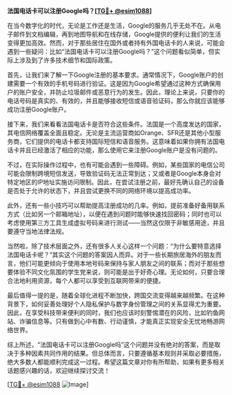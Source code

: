 **法国电话卡可以注册Google吗？[[TG💪+ @esim1088](https://t.me/s/esim1088)]**

在当今数字化的时代，无论是工作还是生活，Google的服务几乎无处不在。从电子邮件到文档编辑，再到地图导航和在线存储，Google提供的便利让我们的生活变得更加高效。然而，对于那些居住在国外或者持有外国电话卡的人来说，可能会遇到一些疑问：比如“法国电话卡可以注册Google吗？”这个问题看似简单，但实际上涉及到了许多技术细节和国际政策。

首先，让我们来了解一下Google注册的基本要求。通常情况下，Google账户的创建需要一个有效的手机号码进行验证。这是因为Google希望通过这种方式确保用户的账户安全，并防止垃圾邮件或恶意行为的发生。因此，理论上来说，只要你的电话号码是真实的、有效的，并且能够接收短信或语音验证码，那么你就应该能够成功注册Google账户。

接下来，我们来看看法国电话卡是否符合这些条件。法国是一个高度发达的国家，其电信网络覆盖全面且稳定。无论是主流运营商如Orange、SFR还是其他小型服务商，它们提供的电话卡都支持国际短信和语音服务。这意味着如果你拥有法国电话卡并且已经激活了相应的功能，那么使用它来注册Google账户是没有问题的。

不过，在实际操作过程中，也有可能会遇到一些障碍。例如，某些国家的电信公司可能会限制跨境短信发送，导致验证码无法正常到达；又或者是Google本身会对特定地区的IP地址实施访问限制。因此，在尝试注册之前，最好先确认自己的设备是否处于允许的状态下，并且尝试更换不同的网络环境以提高成功率。

此外，还有一些小技巧可以帮助提高注册成功的几率。例如，提前准备好备用联系方式（比如另一个邮箱地址），以便在遇到问题时能够快速找回密码；同时也可以考虑使用第三方工具生成虚拟号码来进行测试——当然这仅限于非敏感用途，并且要遵守当地法律法规。

当然啦，除了技术层面之外，还有很多人关心这样一个问题：“为什么要特意选择法国电话卡呢？”其实这个问题的答案因人而异。对于一些长期旅居海外的朋友而言，他们可能更倾向于使用本地号码来保持与家人朋友之间的联系；而对于那些想要体验不同文化氛围的学生党来说，则可能是出于好奇心理。无论如何，只要合理合法地利用资源，每个人都可以享受到互联网带来的便捷。

最后值得一提的是，随着全球化进程不断加快，跨国交流变得越来越频繁。在这种背景下，如何妥善处理好个人隐私保护与数字身份管理之间的关系显得尤为重要。因此，在享受科技带来便利的同时，我们也应该时刻警惕潜在的风险，比如钓鱼网站、诈骗信息等。只有做到心中有数、行动谨慎，才能真正实现安全无忧地畅游网络世界。

综上所述，“法国电话卡可以注册Google吗”这个问题并没有绝对的答案，而是取决于多种因素共同作用的结果。但总体而言，只要遵循基本规则并采取必要措施，绝大多数人都能顺利完成这一过程。希望这篇文章对你有所帮助，如果有更多相关话题感兴趣的话，欢迎继续探讨交流！

[[TG💪+ @esim1088](https://t.me/s/esim1088) ![Image](https://i.postimg.cc/4NQfJmqS/Snipaste-2025-05-13-00-14-12.png)]